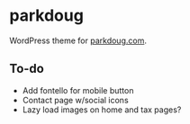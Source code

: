 parkdoug
===
WordPress theme for [parkdoug.com](http://parkdoug.com/).

## To-do
* Add fontello for mobile button
* Contact page w/social icons
* Lazy load images on home and tax pages?
